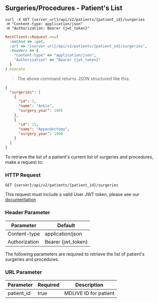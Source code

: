 ## Surgeries/Procedures - Patient's List
```shell
curl -X GET {server_url}/api/v2/patients/{patient_id}/surgeries
-H "Content-type: application/json"
-H "Authorization: Bearer {jwt_token}"
```

```ruby
RestClient::Request.new(
  :method => :get,
  :url => "{server_url}/api/v2/patients/{patient_id}/surgeries",
  :headers => {
    "Content-type" => "application/json",
    "Authorization" => "Bearer {jwt_token}"
  }
).execute
```

> The above command returns JSON structured like this:

```json
{
  "surgeries": [
    {
      "id": 7,
      "name": "Ankle",
      "surgery_year": 1985
    },
    {
      "id": 11,
      "name": "Appendectomy",
      "surgery_year": 1990
    }
  ]
}
```
To retrieve the list of a patient's current list of surgeries and procedures, make a request to:

### HTTP Request

`GET {server}/api/v2/patients/{patient_id}/surgeries`

This request must include a valid User JWT token, please see our [documentation](#user-tokens)

### Header Parameter

Parameter | Default
--------- | -------
Content-type | application/json
Authorization| Bearer {jwt_token}

The following parameters are required to retrieve the list of patient's surgeries and procedures.

### URL Parameter

Parameter | Required | Description
--------- | -------  | -----------
patient_id | true | MDLIVE ID for patient
